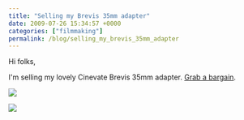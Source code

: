 ```yaml
---
title: "Selling my Brevis 35mm adapter"
date: 2009-07-26 15:34:57 +0000
categories: ["filmmaking"]
permalink: /blog/selling_my_brevis_35mm_adapter
---
```

Hi folks,

I'm selling my lovely Cinevate Brevis 35mm adapter. [Grab a
bargain](http://cgi.ebay.co.uk/ws/eBayISAPI.dll?ViewItem&ssPageName=STRK:MESELX:IT&item=250472323917#ht_578wt_1165).

![](http://farm4.static.flickr.com/3441/3757426749_f3c9d95dca.jpg?v=0)

![](http://farm3.static.flickr.com/2433/3757427323_1f53a85b7c.jpg?v=0)

